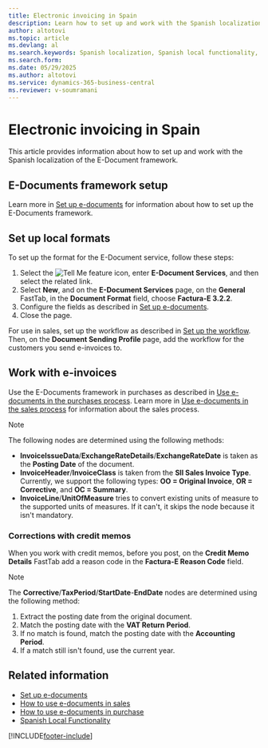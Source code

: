 ```yaml
---
title: Electronic invoicing in Spain
description: Learn how to set up and work with the Spanish localization of the E-Document framework.
author: altotovi
ms.topic: article
ms.devlang: al
ms.search.keywords: Spanish localization, Spanish local functionality, e-documents framework, e-documents, framework setup, local formats setup, e-invoices, credit memos corrections, Spanish version
ms.search.form: 
ms.date: 05/29/2025
ms.author: altotovi
ms.service: dynamics-365-business-central
ms.reviewer: v-soumramani
---
```


# Electronic invoicing in Spain

This article provides information about how to set up and work with the Spanish localization of the E-Document framework.

## E-Documents framework setup

Learn more in [Set up e-documents](../../finance-how-setup-edocuments.md) for information about how to set up the E-Documents framework.

## Set up local formats  

To set up the format for the E-Document service, follow these steps:  

1. Select the ![Tell Me feature](../../media/ui-search/search_small.png "Tell me what you want to do") icon, enter **E-Document Services**, and then select the related link.
1. Select **New**, and on the **E-Document Services** page, on the **General** FastTab, in the **Document Format** field, choose **Factura-E 3.2.2**.  
1. Configure the fields as described in [Set up e-documents](../../finance-how-setup-edocuments.md).
1. Close the page.

For use in sales, set up the workflow as described in [Set up the workflow](../../finance-how-setup-edocuments.md#set-up-the-workflow). Then, on the **Document Sending Profile** page, add the workflow for the customers you send e-invoices to.  

## Work with e-invoices

Use the E-Documents framework in purchases as described in [Use e-documents in the purchases process](../../finance-how-use-edocuments-purchase.md). Learn more in [Use e-documents in the sales process](../../finance-how-use-edocuments.md) for information about the sales process.  

> [!NOTE]
> The following nodes are determined using the following methods:
>
> - **InvoiceIssueData**/**ExchangeRateDetails**/**ExchangeRateDate** is taken as the **Posting Date** of the document.
> - **InvoiceHeader**/**InvoiceClass** is taken from the **SII Sales Invoice Type**. Currently, we support the following types: **OO = Original Invoice**, **OR = Corrective**, and **OC = Summary**.
> - **InvoiceLine**/**UnitOfMeasure** tries to convert existing units of measure to the supported units of measures. If it can't, it skips the node because it isn't mandatory.

### Corrections with credit memos

When you work with credit memos, before you post, on the **Credit Memo Details** FastTab add a reason code in the **Factura-E Reason Code** field.  

> [!NOTE]
> The **Corrective**/**TaxPeriod**/**StartDate**-**EndDate** nodes are determined using the following method:
>
> 1. Extract the posting date from the original document.
> 1. Match the posting date with the **VAT Return Period**.
> 1. If no match is found, match the posting date with the **Accounting Period**.
> 1. If a match still isn't found, use the current year.

## Related information

- [Set up e-documents](../../finance-how-setup-edocuments.md)  
- [How to use e-documents in sales](../../finance-how-use-edocuments.md)  
- [How to use e-documents in purchase](../../finance-how-use-edocuments-purchase.md)  
- [Spanish Local Functionality](spain-local-functionality.md)  

[!INCLUDE[footer-include](../../includes/footer-banner.md)]
